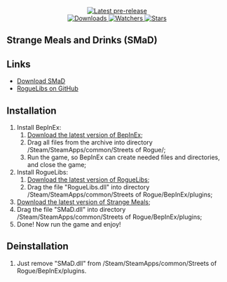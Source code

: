 ﻿<div align="center">
  <p>
    <!--<a href="https://github.com/zTBBz/SMaD/releases/latest">
      <img src="https://img.shields.io/github/v/release/zTBBz/SMaD?label=Latest%20release&style=for-the-badge&logo=github" alt="Latest release"/>-->
    </a>
    <a href="https://github.com/zTBBz/Strange-Meals/releases">
      <img src="https://img.shields.io/github/v/release/zTBBz/SMaD?include_prereleases&label=Latest%20pre-release&style=for-the-badge&logo=github" alt="Latest pre-release"/>
    </a>
    <br/>
    <a href="https://github.com/zTBBz/SMaD/releases">
      <img src="https://img.shields.io/github/downloads/zTBBz/SMaD/total?label=Downloads&style=for-the-badge" alt="Downloads"/>
    </a>
    <a href="https://github.com/zTBBz/SMaD/subscription">
      <img src="https://img.shields.io/github/watchers/zTBBz/SMaD?color=green&label=Watchers&style=for-the-badge" alt="Watchers"/>
    </a>
    <a href="https://github.com/zTBBz/SMaD/stargazers">
      <img src="https://img.shields.io/github/stars/zTBBz/SMaD?color=green&label=Stars&style=for-the-badge" alt="Stars"/>
    </a>
  </p>
</div>

## Strange Meals and Drinks (SMaD) ##

## Links ##
*  [Download SMaD](https://github.com/zTBBz/SMaD/releases)
*  [RogueLibs on GitHub](https://github.com/Abbysssal/RogueLibs)

## Installation ##
1.  Install BepInEx:
    1.  [Download the latest version of BepInEx](https://github.com/BepInEx/BepInEx/releases/latest);
    2.  Drag all files from the archive into directory /Steam/SteamApps/common/Streets of Rogue/;
    3.  Run the game, so BepInEx can create needed files and directories, and close the game;
2.  Install RogueLibs:
    1.  [Download the latest version of RogueLibs](https://github.com/Abbysssal/RogueLibs/releases/latest);
    2.  Drag the file "RogueLibs.dll" into directory /Steam/SteamApps/common/Streets of Rogue/BepInEx/plugins;
3.  [Download the latest version of Strange Meals](https://github.com/zTBBz/SMaD/releases/latest);
4.  Drag the file "SMaD.dll" into directory /Steam/SteamApps/common/Streets of Rogue/BepInEx/plugins;
5.  Done! Now run the game and enjoy!

## Deinstallation ##
1.  Just remove "SMaD.dll" from /Steam/SteamApps/common/Streets of Rogue/BepInEx/plugins.
